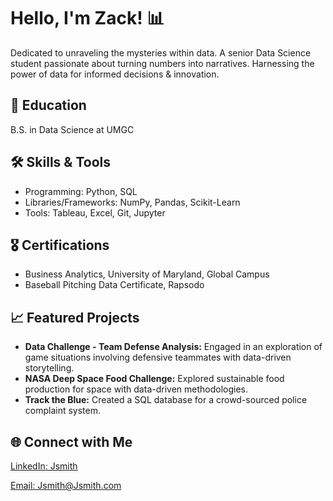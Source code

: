 <h1>Hello, I'm Zack! 📊</h1>
<p>Dedicated to unraveling the mysteries within data. A senior Data Science student passionate about turning numbers into narratives. Harnessing the power of data for informed decisions & innovation.</p>

<h2>📘 Education</h2>
<p>B.S. in Data Science at UMGC</p>

<h2>🛠 Skills & Tools</h2>
<ul>
    <li>Programming: Python, SQL</li>
    <li>Libraries/Frameworks: NumPy, Pandas, Scikit-Learn</li>
    <li>Tools: Tableau, Excel, Git, Jupyter</li>
  
</ul>

<h2>🎖 Certifications</h2>
<ul>
    <li>Business Analytics, University of Maryland, Global Campus</li>
    <li>Baseball Pitching Data Certificate, Rapsodo</li>
</ul>

<h2>📈 Featured Projects</h2>
<ul>
    <li><strong>Data Challenge - Team Defense Analysis:</strong> Engaged in an exploration of game situations involving defensive teammates with data-driven storytelling.</li>
    <li><strong>NASA Deep Space Food Challenge:</strong> Explored sustainable food production for space with data-driven methodologies.</li>
    <li><strong>Track the Blue:</strong> Created a SQL database for a crowd-sourced police complaint system.</li>
</ul>

<h2>🌐 Connect with Me</h2>
<p><a href="https://www.linkedin.com/in/Jsmith" target="_blank">LinkedIn: Jsmith</a></p>
<p><a href="mailto:Jsmith@Jsmith.com">Email: Jsmith@Jsmith.com</a></p>


<!---
imZackAdams/imZackAdams is a ✨ special ✨ repository because its `README.md` (this file) appears on your GitHub profile.
You can click the Preview link to take a look at your changes.
--->
